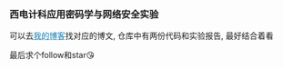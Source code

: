 ### 西电计科应用密码学与网络安全实验

可以去<a href="https://www.levitategu.cn" style="color: #177cb0; text-decoration: underline;text-decoration-style: dotted;">我的博客</a>找对应的博文, 仓库中有两份代码和实验报告, 最好结合着看

最后求个follow和star😘
